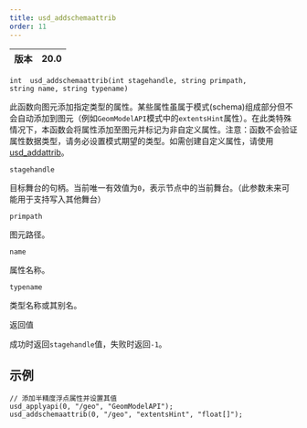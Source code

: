 ```yaml
---
title: usd_addschemaattrib
order: 11
---
```

| 版本 | 20.0 |
| --- | --- |

`int  usd_addschemaattrib(int stagehandle, string primpath, string name, string typename)`

此函数向图元添加指定类型的属性。某些属性虽属于模式(schema)组成部分但不会自动添加到图元（例如`GeomModelAPI`模式中的`extentsHint`属性）。在此类特殊情况下，本函数会将属性添加至图元并标记为非自定义属性。注意：函数不会验证属性数据类型，请务必设置模式期望的类型。如需创建自定义属性，请使用[usd_addattrib](/zh-cn/houdini-vex/usd/usd_addattrib "在原始图元上创建指定类型的属性")。

`stagehandle`

目标舞台的句柄。当前唯一有效值为`0`，表示节点中的当前舞台。（此参数未来可能用于支持写入其他舞台）

`primpath`

图元路径。

`name`

属性名称。

`typename`

类型名称或其别名。

返回值

成功时返回`stagehandle`值，失败时返回`-1`。

## 示例

```vex
// 添加半精度浮点属性并设置其值
usd_applyapi(0, "/geo", "GeomModelAPI");
usd_addschemaattrib(0, "/geo", "extentsHint", "float[]");

```
